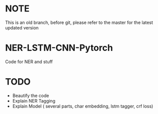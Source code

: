 # NOTE
This is an old branch, before git, please refer to the master for the latest updated 
version

# NER-LSTM-CNN-Pytorch
Code for NER and stuff

# TODO
* Beautify the code
* Explain NER Tagging
* Explain Model ( several parts, char embedding, lstm tagger, crf loss)

